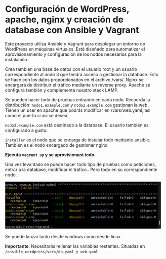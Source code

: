 # Configuración de WordPress, apache, nginx y creación de database con Ansible y Vagrant

Este proyecto utiliza Ansible y Vagrant para desplegar un entorno de WordPress en máquinas virtuales. Está diseñado para automatizar el aprovisionamiento y configuración de los nodos necesarios para la instalación. 

Crea también una base de datos con el usuario root y un usuario correspondiente al nodo 3 que tendrá acceso a gestionar la database. Esto se hace con los datos proporcionados en el archivo /vars/. Nginx se encargará de distribuir el tráfico mediante un reverse proxy. Apache se configura también y complementa nuestro stack LAMP.

Se pueden hacer todo de pruebas entrando en cada nodo. Recuerda la distribución: `nodo1.example.com` y `nodo2.example.com` gestionan la web. Tienen un user en apache que podrás modificar en /vars/web.yaml, así como el puerto si así se desea.

`nodo3.example.com` está destinado a la database. El usuario también es configurado a gusto.

`installer` es el nodo que se encarga de instalar todo mediante ansible. También es el nodo encargado de gestionar nginx.


**Ejecuta `vagrant up` y se aprovisionará todo.** 

Una vez levantado se puede hacer todo tipo de pruebas como peticiones, entrar a la database, modificar el tráfico.. Pero todo en su correspondiente nodo. 


![example](/Sprint5/lab4/source/1.png)


Se puede lanzar tanto desde windows como desde linux.


**Importante**: Necesitarás rellenar las variables restantes. Situadas en `/ansible_wordpress/vars/db.yaml y web.yaml`

